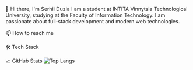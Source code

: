 👋 Hi there, I'm Serhii Duzia
I am a student at INTITA Vinnytsia Technological University, studying at the Faculty of Information Technology. I am passionate about full-stack development and modern web technologies.

📫 How to reach me

🛠 Tech Stack
<avatar src="[https://example.com/my-photo.png](https://github.com/devicons/devicon/blob/master/icons/typescript/typescript-original.svg)" alt="My photo"/>
<avatar src="https://example.com/my-photo.png" alt="My photo"/>
<avatar src="https://example.com/my-photo.png" alt="My photo"/>
<avatar src="https://example.com/my-photo.png" alt="My photo"/>
<avatar src="https://example.com/my-photo.png" alt="My photo"/>
<avatar src="https://example.com/my-photo.png" alt="My photo"/>
<avatar src="https://example.com/my-photo.png" alt="My photo"/>
<avatar src="https://example.com/my-photo.png" alt="My photo"/>
<avatar src="https://example.com/my-photo.png" alt="My photo"/>
<avatar src="https://example.com/my-photo.png" alt="My photo"/>
<avatar src="https://example.com/my-photo.png" alt="My photo"/>
<avatar src="https://example.com/my-photo.png" alt="My photo"/>
<avatar src="https://example.com/my-photo.png" alt="My photo"/>


📈 GitHub Stats
![Top Langs](https://github-readme-stats.vercel.app/api/top-langs/?username=anuraghazra&layout=compact)
